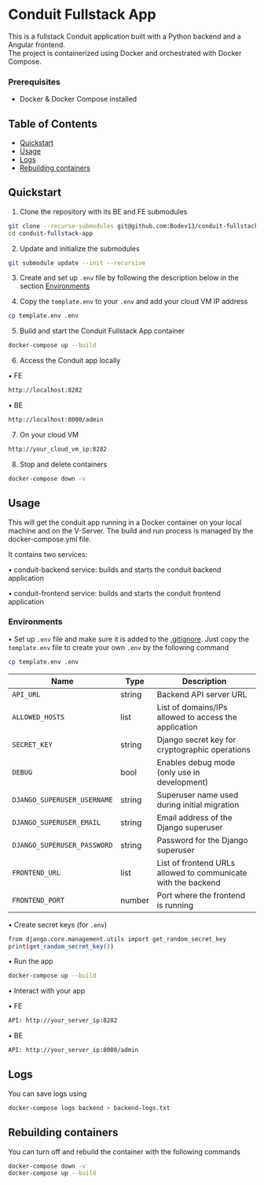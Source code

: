 # Conduit Fullstack App


This is a fullstack Conduit application built with a Python backend and a Angular frontend.  
The project is containerized using Docker and orchestrated with Docker Compose.


### Prerequisites

- Docker & Docker Compose installed


## Table of Contents

- [Quickstart](#quickstart)
- [Usage](#usage)
- [Logs](#logs)
- [Rebuilding containers](#rebuilding-containers)



## Quickstart

1. Clone the repository with its BE and FE submodules

```bash
git clone --recurse-submodules git@github.com:Bodev13/conduit-fullstack-app.git
cd conduit-fullstack-app
```

2. Update and initialize the submodules

```bash
git submodule update --init --recursive
```

3. Create and set up `.env` file by following the description below in the section [Environments](#environments)

4. Copy the `template.env` to your `.env` and add your cloud VM IP address

```bash
cp template.env .env
```

5. Build and start the Conduit Fullstack App container

```bash
docker-compose up --build
```
6. Access the Conduit app locally

• FE
```bash
http://localhost:8282
```

• BE
```bash
http://localhost:8000/admin
```

7. On your cloud VM
```bash
http://your_cloud_vm_ip:8282
```
8. Stop and delete containers
```bash
docker-compose down -v
```

## Usage

This will get the conduit app running in a Docker container on your local machine and on the V-Server. The build and run process is managed by the docker-compose.yml file.

It contains two services:

• conduit-backend service: builds and starts the conduit backend application

• conduit-frontend service: builds and starts the conduit frontend application


### Environments

• Set up `.env` file and make sure it is added to the [.gitignore](./.gitignore). Just copy the `template.env` file to create your own `.env` by the following command

```bash
cp template.env .env
```

| Name                          | Type   | Description                                                        |
|-------------------------------|--------|--------------------------------------------------------------------|
| `API_URL`                     | string | Backend API server URL                                             |
| `ALLOWED_HOSTS`               | list   | List of domains/IPs allowed to access the application              |
| `SECRET_KEY`                  | string | Django secret key for cryptographic operations                     |
| `DEBUG`                       | bool   | Enables debug mode (only use in development)                       |
| `DJANGO_SUPERUSER_USERNAME`  | string | Superuser name used during initial migration                       |
| `DJANGO_SUPERUSER_EMAIL`     | string | Email address of the Django superuser                              |
| `DJANGO_SUPERUSER_PASSWORD`  | string | Password for the Django superuser                                  |
| `FRONTEND_URL`               | list   | List of frontend URLs allowed to communicate with the backend      |
| `FRONTEND_PORT`              | number | Port where the frontend is running                                 |

• Create secret keys (for `.env`)

```bash
from django.core.management.utils import get_random_secret_key
print(get_random_secret_key())
```
• Run the app

```bash
docker-compose up --build
```

• Interact with your app

• FE
```bash
API: http://your_server_ip:8282
```
• BE
```bash
API: http://your_server_ip:8000/admin
```

## Logs
You can save logs using

```bash
docker-compose logs backend > backend-logs.txt
```

## Rebuilding containers
You can turn off and rebuild the container with the following commands

```bash
docker-compose down -v
docker-compose up --build
```